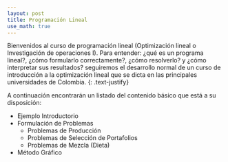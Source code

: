 ```yaml
---
layout: post
title: Programación Lineal
use_math: true
---
```


Bienvenidos al curso de programación lineal (Optimización lineal o Investigación de operaciones I). Para entender: ¿qué es un programa lineal?, ¿cómo formularlo correctamente?, ¿cómo resolverlo? y ¿cómo interpretar sus resultados? seguiremos el desarrollo normal de un curso de introducción a la optimización lineal que se dicta en las principales universidades de Colombia.
{: .text-justify}

A continuación encontrarán un listado del contenido básico que está a su disposición:

  - Ejemplo Introductorio
  - Formulación de Problemas
      - Problemas de Producción
      - Problemas de Selección de Portafolios
      - Problemas de Mezcla (Dieta)
  - Método Gráfico

